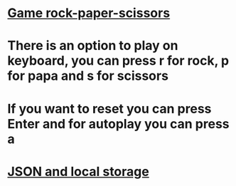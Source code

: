 # [Game rock-paper-scissors](https://jakubtabor.github.io/Game_rock_paper_scisors_JavaScript/)
# There is an option to play on keyboard, you can press r for rock, p for papa and s for scissors
# If you want to reset you can press Enter and for autoplay you can press a

# [JSON and local storage](https://github.com/JakubTabor/Game_rock_paper_scisors_JavaScript/blob/rock-paper-scissors/Description/JSON_and_local_storage)
